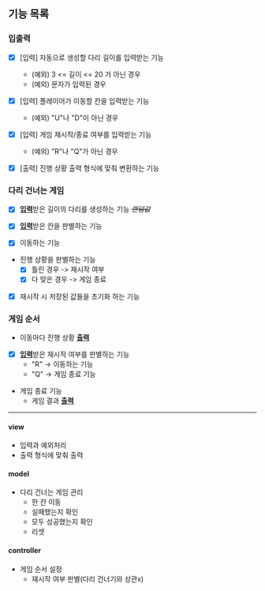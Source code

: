 ## 기능 목록

### 입출력

- [x] [입력] 자동으로 생성할 다리 길이를 입력받는 기능
    - (예외) 3 <= 길이 <= 20 가 아닌 경우
    - (예외) 문자가 입력된 경우
- [x] [입력] 플레이어가 이동할 칸을 입력받는 기능
    - (예외) "U"나 "D"이 아닌 경우
- [x] [입력] 게임 재시작/종료 여부를 입력받는 기능
    - (예외) "R"나 "Q"가 아닌 경우


- [x] [출력] 진행 상황 출력 형식에 맞춰 변환하는 기능

### 다리 건너는 게임

- [x] <u>**입력**</u>받은 길이의 다리를 생성하는 기능 ~~*랜덤값*~~

- [x] <u>**입력**</u>받은 칸을 판별하는 기능
- [x] 이동하는 기능
- 진행 상황을 판별하는 기능
    - [X] 틀린 경우 -> 재시작 여부
    - [x] 다 맞은 경우 -> 게임 종료
- [X] 재시작 시 저장된 값들을 초기화 하는 기능

### 게임 순서

- 이동마다 진행 상황 <u>**출력**</u>
- [x] <u>**입력**</u>받은 재시작 여부를 판별하는 기능
    - "R" -> 이동하는 기능
    - "Q" -> 게임 종료 기능
- 게임 종료 기능
    - 게임 결과 <u>**출력**</u>

---

#### view
- 입력과 예외처리
- 출력 형식에 맞춰 출력

#### model
- 다리 건너는 게임 관리
    - 한 칸 이동
    - 실패했는지 확인
    - 모두 성공했는지 확인
    - 리셋

#### controller
- 게임 순서 설정
    - 재시작 여부 판별(다리 건너기와 상관x)

